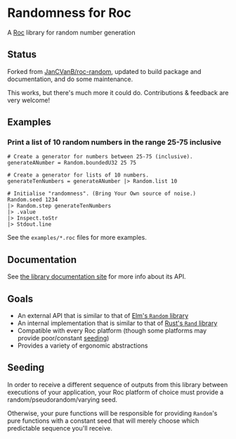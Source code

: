 # Randomness for Roc

A [Roc](https://github.com/roc-lang/roc) library for random number generation

## Status

Forked from [JanCVanB/roc-random](https://github.com/JanCVanB/roc-random), updated to build package and documentation, and do some maintenance.

This works, but there's much more it could do. Contributions & feedback are very welcome!

## Examples

### Print a list of 10 random numbers in the range 25-75 inclusive

```roc
# Create a generator for numbers between 25-75 (inclusive).
generateANumber = Random.boundedU32 25 75

# Create a generator for lists of 10 numbers.
generateTenNumbers = generateANumber |> Random.list 10

# Initialise "randomness". (Bring Your Own source of noise.)
Random.seed 1234
|> Random.step generateTenNumbers
|> .value
|> Inspect.toStr
|> Stdout.line
```

See the `examples/*.roc` files for more examples.

## Documentation

See [the library documentation site](https://lukewilliamboswell.github.io/roc-random/)
for more info about its API.

## Goals

* An external API that is similar to that of
[Elm's `Random` library](https://github.com/elm/random)
* An internal implementation that is similar to that of
[Rust's `Rand` library](https://github.com/rust-random/rand)
* Compatible with every Roc platform
(though some platforms may provide poor/constant [seeding](#seeding))
* Provides a variety of ergonomic abstractions

## Seeding

In order to receive a different sequence of outputs from this library between executions of your application, your Roc platform of choice must provide a random/pseudorandom/varying seed.

Otherwise, your pure functions will be responsible for providing `Random`'s pure functions with a constant seed that will merely choose which predictable sequence you'll receive.
